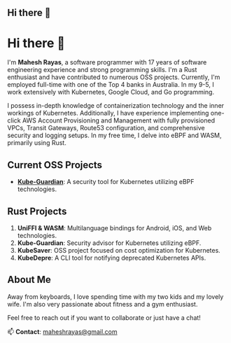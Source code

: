 ## Hi there 👋
# Hi there 👋

I'm **Mahesh Rayas**, a software programmer with 17 years of software engineering experience and strong programming skills. I'm a Rust enthusiast and have contributed to numerous OSS projects. Currently, I'm employed full-time with one of the Top 4 banks in Australia. In my 9-5, I work extensively with Kubernetes, Google Cloud, and Go programming.

I possess in-depth knowledge of containerization technology and the inner workings of Kubernetes. Additionally, I have experience implementing one-click AWS Account Provisioning and Management with fully provisioned VPCs, Transit Gateways, Route53 configuration, and comprehensive security and logging setups. In my free time, I delve into eBPF and WASM, primarily using Rust.

## Current OSS Projects

- **[Kube-Guardian](https://github.com/xentra-ai/kube-guardian)**: A security tool for Kubernetes utilizing eBPF technologies.

## Rust Projects

1. **UniFFI & WASM**: Multilanguage bindings for Android, iOS, and Web technologies.
2. **Kube-Guardian**: Security advisor for Kubernetes utilizing eBPF.
3. **KubeSaver**: OSS project focused on cost optimization for Kubernetes.
4. **KubeDepre**: A CLI tool for notifying deprecated Kubernetes APIs.

## About Me

Away from keyboards, I love spending time with my two kids and my lovely wife. I'm also very passionate about fitness and a gym enthusiast.

Feel free to reach out if you want to collaborate or just have a chat!

📫 **Contact**: [maheshrayas@gmail.com](mailto:maheshrayas@gmail.com)
